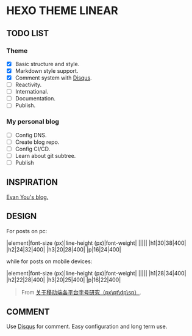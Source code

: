 # HEXO THEME LINEAR

## TODO LIST

### Theme

- [x] Basic structure and style.
- [x] Markdown style support.
- [x] Comment system with [Disqus](https://disqus.com/).
- [ ] Reactivity.
- [ ] International.
- [ ] Documentation.
- [ ] Publish.

### My personal blog

- [ ] Config DNS.
- [ ] Create blog repo.
- [ ] Config CI/CD.
- [ ] Learn about git subtree.
- [ ] Publish

## INSPIRATION

[Evan You's blog.](https://blog.evanyou.me)

## DESIGN

For posts on pc:

|element|font-size (px)|line-height (px)|font-weight|
|||||
|h1|30|38|400|
|h2|24|32|400|
|h3|20|28|400|
|p|16|24|400|

while for posts on mobile devices:

|element|font-size (px)|line-height (px)|font-weight|
|||||
|h1|28|34|400|
|h2|22|28|400|
|h3|20|25|400|
|p|16|22|400|

> From [关于移动端各平台字号研究（px\pt\dp\sp）](https://www.zcool.com.cn/article/ZNjUwNTQ0.html).

## COMMENT

Use [Disqus](https://disqus.com/) for comment. Easy configuration and long term use.